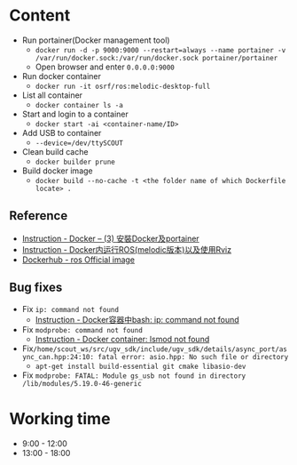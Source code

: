 # Content  
- Run portainer(Docker management tool)   
	- ```docker run -d -p 9000:9000 --restart=always --name portainer -v /var/run/docker.sock:/var/run/docker.sock portainer/portainer```    
	- Open browser and enter ```0.0.0.0:9000```   
- Run docker container
	- ``` docker run -it osrf/ros:melodic-desktop-full ```
- List all container 
	- ```docker container ls -a```
- Start and login to a container
	- ```docker start -ai <container-name/ID>```
- Add USB to container 
	- ```--device=/dev/ttySCOUT```
- Clean build cache
	- ```docker builder prune```
- Build docker image
	- ```docker build --no-cache -t <the folder name of which Dockerfile locate> .```
## Reference   
- [Instruction - Docker – (3) 安裝Docker及portainer](https://cutejaneii.wordpress.com/2017/04/17/docker-2-%E5%AE%89%E8%A3%9Ddocker%E5%8F%8Aportainer/)   
- [Instruction - Docker内运行ROS(melodic版本)以及使用Rviz](https://blog.csdn.net/qq_40695642/article/details/117607446)    
- [Dockerhub - ros Official image](https://hub.docker.com/_/ros/)   
## Bug fixes  
- Fix ```ip: command not found```
	- [Instruction - Docker容器中bash: ip: command not found](https://blog.csdn.net/qq_27706119/article/details/108548839)   
- Fix ```modprobe: command not found```
	- [Instruction - Docker container: lsmod not found](https://stackoverflow.com/questions/38229579/docker-container-lsmod-not-found)   
- Fix```/home/scout_ws/src/ugv_sdk/include/ugv_sdk/details/async_port/async_can.hpp:24:10: fatal error: asio.hpp: No such file or directory```
	- ```apt-get install build-essential git cmake libasio-dev```
- Fix ```modprobe: FATAL: Module gs_usb not found in directory /lib/modules/5.19.0-46-generic```   

# Working time  
- 9:00 - 12:00
- 13:00 - 18:00